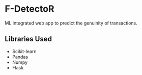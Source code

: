 # F-DetectoR
ML integrated web app to predict the genuinity of transactions.


## Libraries Used
* Scikit-learn
* Pandas
* Numpy
* Flask

